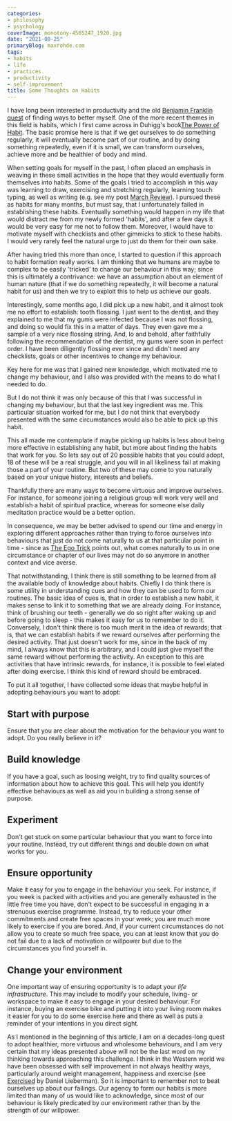 ```yaml
---
categories:
- philosophy
- psychology
coverImage: monotony-4565247_1920.jpg
date: "2021-08-25"
primaryBlog: maxrohde.com
tags:
- habits
- life
- practices
- productivity
- self-improvement
title: Some Thoughts on Habits
---
```


I have long been interested in productivity and the old [Benjamin Franklin quest](https://www.goodreads.com/review/show/1941245176) of finding ways to better myself. One of the more recent themes in this field is habits, which I first came across in Duhigg's book[The Power of Habit](https://www.goodreads.com/review/show/4197238139). The basic promise here is that if we get ourselves to do something regularly, it will eventually become part of our routine, and by doing something repeatedly, even if it is small, we can transform ourselves, achieve more and be healthier of body and mind.

When setting goals for myself in the past, I often placed an emphasis in weaving in these small activities in the hope that they would eventually form themselves into habits. Some of the goals I tried to accomplish in this way was learning to draw, exercising and stretching regularly, learning touch typing, as well as writing (e.g. see my post [March Review](https://spearoflight.wordpress.com/2020/04/04/march-review-embracing-notion/)). I pursued these as habits for many months, but must say, that I unfortunately failed in establishing these habits. Eventually something would happen in my life that would distract me from my newly formed 'habits', and after a few days it would be very easy for me not to follow them. Moreover, I would have to motivate myself with checklists and other gimmicks to stick to these habits. I would very rarely feel the natural urge to just do them for their own sake.

After having tried this more than once, I started to question if this approach to habit formation really works. I am thinking that we humans are maybe to complex to be easily 'tricked' to change our behaviour in this way; since this is ultimately a contrivance: we have an assumption about an element of human nature (that if we do something repeatedly, it will become a natural habit for us) and then we try to exploit this to help us achieve our goals.

Interestingly, some months ago, I did pick up a new habit, and it almost took me no effort to establish: tooth flossing. I just went to the dentist, and they explained to me that my gums were infected because I was not flossing, and doing so would fix this in a matter of days. They even gave me a sample of a very nice flossing string. And, lo and behold, after faithfully following the recommendation of the dentist, my gums were soon in perfect order. I have been diligently flossing ever since and didn't need any checklists, goals or other incentives to change my behaviour.

Key here for me was that I gained new knowledge, which motivated me to change my behaviour, and I also was provided with the means to do what I needed to do.

But I do not think it was only because of this that I was successful in changing my behaviour, but that the last key ingredient was me. This particular situation worked for me, but I do not think that everybody presented with the same circumstances would also be able to pick up this habit.

This all made me contemplate if maybe picking up habits is less about being more effective in establishing any habit, but more about finding the habits that work for you. So lets say out of 20 possible habits that you could adopt, 18 of these will be a real struggle, and you will in all likeliness fail at making those a part of your routine. But two of these may come to you naturally based on your unique history, interests and beliefs.

Thankfully there are many ways to become virtuous and improve ourselves. For instance, for someone joining a religious group will work very well and establish a habit of spiritual practice, whereas for someone else daily meditation practice would be a better option.

In consequence, we may be better advised to spend our time and energy in exploring different approaches rather than trying to force ourselves into behaviours that just do not come naturally to us at that particular point in time - since as [The Ego Trick](https://www.goodreads.com/review/show/4197386158) points out, what comes naturally to us in one circumstance or chapter of our lives may not do so anymore in another context and vice averse.

That notwithstanding, I think there is still something to be learned from all the available body of knowledge about habits. Chiefly I do think there is some utility in understanding cues and how they can be used to form our routines. The basic idea of cues is, that in order to establish a new habit, it makes sense to link it to something that we are already doing. For instance, think of brushing our teeth - generally we do so right after waking up and before going to sleep - this makes it easy for us to remember to do it. Conversely, I don't think there is too much merit in the idea of rewards; that is, that we can establish habits if we reward ourselves after performing the desired activity. That just doesn't work for me, since in the back of my mind, I always know that this is arbitrary, and I could just give myself the same reward without performing the activity. An exception to this are activities that have intrinsic rewards, for instance, it is possible to feel elated after doing exercise. I think this kind of reward should be embraced.

To put it all together, I have collected some ideas that maybe helpful in adopting behaviours you want to adopt:

## Start with purpose

Ensure that you are clear about the motivation for the behaviour you want to adopt. Do you really believe in it?

## Build knowledge

If you have a goal, such as loosing weight, try to find quality sources of information about how to achieve this goal. This will help you identify effective behaviours as well as aid you in building a strong sense of purpose.

## Experiment

Don't get stuck on some particular behaviour that you want to force into your routine. Instead, try out different things and double down on what works for you.

## Ensure opportunity

Make it easy for you to engage in the behaviour you seek. For instance, if you week is packed with activities and you are generally exhausted in the little free time you have, don't expect to be successful in engaging in a strenuous exercise programme. Instead, try to reduce your other commitments and create free spaces in your week; you are much more likely to exercise if you are bored. And, if your current circumstances do not allow you to create so much free space, you can at least know that you do not fail due to a lack of motivation or willpower but due to the circumstances you find yourself in.

## Change your environment

One important way of ensuring opportunity is to adapt your _life infrastructure_. This may include to modify your schedule, living- or workspace to make it easy to engage in your desired behaviour. For instance, buying an exercise bike and putting it into your living room makes it easier for you to do some exercise here and there as well as puts a reminder of your intentions in you direct sight.

As I mentioned in the beginning of this article, I am on a decades-long quest to adopt healthier, more virtuous and wholesome behaviours, and I am very certain that my ideas presented above will not be the last word on my thinking towards approaching this challenge. I think in the Western world we have been obsessed with self improvement in not always healthy ways, particularly around weight management, happiness and exercise (see [Exercised](https://www.goodreads.com/review/show/4197188756) by Daniel Lieberman). So it is important to remember not to beat ourselves up about our failings. Our agency to form our habits is more limited than many of us would like to acknowledge, since most of our behaviour is likely predicated by our environment rather than by the strength of our willpower.